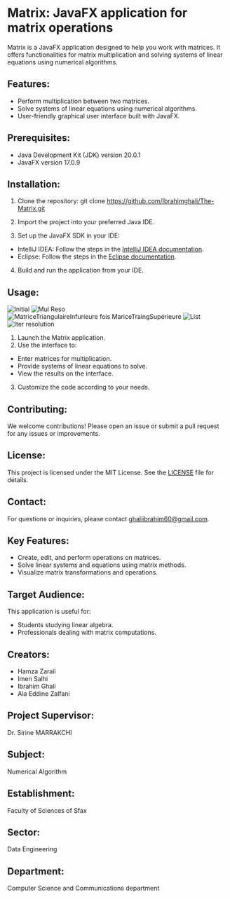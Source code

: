 # Matrix: JavaFX application for matrix operations

Matrix is a JavaFX application designed to help you work with matrices. It offers functionalities for matrix multiplication and solving systems of linear equations using numerical algorithms.

## Features:

- Perform multiplication between two matrices.
- Solve systems of linear equations using numerical algorithms.
- User-friendly graphical user interface built with JavaFX.

## Prerequisites:

- Java Development Kit (JDK) version 20.0.1
- JavaFX version 17.0.9

## Installation:

1. Clone the repository:
git clone https://github.com/Ibrahimghali/The-Matrix.git
2. Import the project into your preferred Java IDE.

3. Set up the JavaFX SDK in your IDE:
- IntelliJ IDEA: Follow the steps in the [IntelliJ IDEA documentation](https://www.jetbrains.com/help/idea/javafx.html).
- Eclipse: Follow the steps in the [Eclipse documentation](https://openjfx.io/openjfx-docs/#IDE-Eclipse).

4. Build and run the application from your IDE.

## Usage:
![Initial](https://github.com/Ibrahimghali/The-Matrix/assets/98592824/e4f39369-9f4b-49a0-b70b-a8d80af19f9c)
![Mul Reso](https://github.com/Ibrahimghali/The-Matrix/assets/98592824/86a9b101-c681-4345-8e07-33d76e7a6a34)
![MatriceTriangulaireInfurieure fois  MariceTraingSupérieure](https://github.com/Ibrahimghali/The-Matrix/assets/98592824/6bc9ccce-e5c4-4c12-80f9-bd97b95aa4ee)
![List](https://github.com/Ibrahimghali/The-Matrix/assets/98592824/257bf11e-898a-481b-945a-514cc10981bf)
![Iter resolution](https://github.com/Ibrahimghali/The-Matrix/assets/98592824/9a71ed0d-8883-4215-ab5e-dac5bbdbaa5a)

1. Launch the Matrix application.
2. Use the interface to:
- Enter matrices for multiplication.
- Provide systems of linear equations to solve.
- View the results on the interface.
3. Customize the code according to your needs.

## Contributing:

We welcome contributions! Please open an issue or submit a pull request for any issues or improvements.

## License:

This project is licensed under the MIT License. See the [LICENSE](./LICENSE) file for details.

## Contact:

For questions or inquiries, please contact ghaliibrahim60@gmail.com.

## Key Features:

- Create, edit, and perform operations on matrices.
- Solve linear systems and equations using matrix methods.
- Visualize matrix transformations and operations.

## Target Audience:

This application is useful for:

- Students studying linear algebra.
- Professionals dealing with matrix computations.

## Creators:

- Hamza Zaraii
- Imen Salhi
- Ibrahim Ghali
- Ala Eddine Zalfani

## Project Supervisor:

Dr. Sirine MARRAKCHI

## Subject:

Numerical Algorithm

## Establishment:

Faculty of Sciences of Sfax

## Sector:

Data Engineering

## Department:

Computer Science and Communications department
